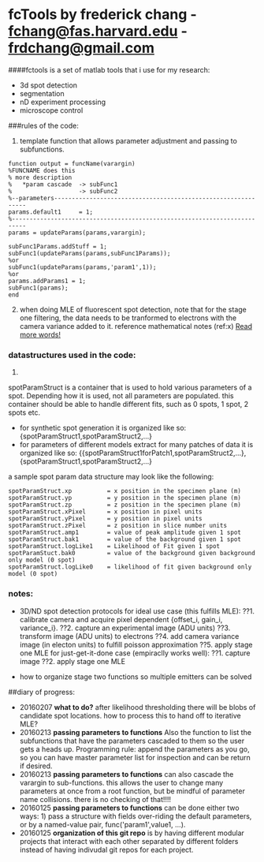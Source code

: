fcTools by frederick chang - fchang@fas.harvard.edu - frdchang@gmail.com
===========================================================================

####fctools is a set of matlab tools that i use for my research:
- 3d spot detection
- segmentation
- nD experiment processing
- microscope control

###rules of the code:
1. template function that allows parameter adjustment and passing to subfunctions.
```
function output = funcName(varargin)
%FUNCNAME does this
% more description
%   *param cascade  -> subFunc1
%                   -> subFunc2
%--parameters--------------------------------------------------------------
params.default1     = 1;
%--------------------------------------------------------------------------
params = updateParams(params,varargin);

subFunc1Params.addStuff = 1;
subFunc1(updateParams(params,subFunc1Params)); 
%or
subFunc1(updateParams(params,'param1',1));
%or 
params.addParams1 = 1;
subFunc1(params);
end
```

2. when doing MLE of fluorescent spot detection, note that for the stage one filtering, the data needs to be tranformed to electrons with the camera variance added to it.  reference mathematical notes (ref:x)
[Read more words!](fcSpotDetection/README.md)
### datastructures used in the code:
1.
spotParamStruct is a container that is used to hold various parameters of a spot.  Depending how it is used, not all parameters are populated.
this container should be able to handle different fits, such as 0 spots, 1 spot, 2 spots etc.
* for synthetic spot generation it is organized like so:
{spotParamStruct1,spotParamStruct2,...}
* for parameters of different models extract for many patches of data it is organized like so:
{{spotParamStruct1forPatch1,spotParamStruct2,...},{spotParamStruct1,spotParamStruct2,...}

a sample spot param data structure may look like the following:
```
spotParamStruct.xp          = x position in the specimen plane (m)
spotParamStruct.yp          = y position in the specimen plane (m)
spotParamStruct.zp          = z position in the specimen plane (m)
spotParamStruct.xPixel      = x position in pixel units
spotParamStruct.yPixel      = y position in pixel units
spotParamStruct.zPixel      = z position in slice number units
spotParamStruct.amp1        = value of peak amplitude given 1 spot
spotParamStruct.bak1        = value of the background given 1 spot
spotParamStruct.logLike1    = Likelihood of Fit given 1 spot
spotParamStuct.bak0         = value of the background given background only model (0 spot)
spotParamStruct.logLike0    = likelihood of fit given background only model (0 spot)
```

### notes:
* 3D/ND spot detection protocols
for ideal use case (this fulfills MLE):
??1. calibrate camera and acquire pixel dependent {offset_i, gain_i, variance_i}.
??2. capture an experimental image (ADU units)
??3. transform image (ADU units) to electrons
??4. add camera variance image (in electon units) to fulfill poisson approximation
??5. apply stage one MLE 
for just-get-it-done case (empiraclly works well):
??1. capture image
??2. apply stage one MLE

* how to organize stage two functions so multiple emitters can be solved



##diary of progress:
* 20160207 __what to do?__ after likelihood thresholding there will be blobs of candidate spot locations.  how to process this to hand off to iterative MLE?
* 20160213 __passing parameters to functions__ Also the function to list the subfunctions that have the parameters cascaded to them so the user gets a heads up.  Programming rule: append the parameters as you go, so you can have master parameter list for inspection and can be return if desired.
* 20160213 __passing parameters to functions__ can also cascade the varargin to sub-functions.  this allows the user to change many parameters at once from a root function, but be mindful of parameter name collisions.  there is no checking of that!!!!  
* 20160125 __passing parameters to functions__ can be done either two ways: 1) pass a structure with fields over-riding the default parameters, or by a named-value pair, func('param1',value1, ...).  
* 20160125 __organization of this git repo__ is by having different modular projects that interact with each other separated by different folders instead of having indivudal git repos for each project.  